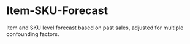 # Item-SKU-Forecast
Item and SKU level forecast based on past sales, adjusted for multiple confounding factors.
